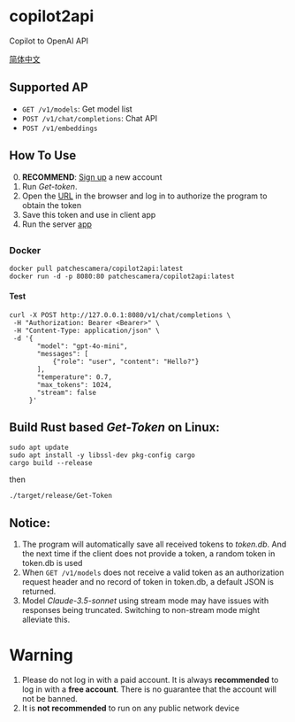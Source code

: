 # copilot2api
Copilot to OpenAI API

 <a href="README_ZH.md">简体中文</a>
 
## Supported AP

- `GET /v1/models`: Get model list
- `POST /v1/chat/completions`: Chat API
- `POST /v1/embeddings`

## How To Use
0. **RECOMMEND**: <a href="https://github.com/signup">Sign up</a> a new account
1. Run *Get-token*.
2. Open the <a href="https://github.com/login/device">URL</a> in the browser and log in to authorize the program to obtain the token
3. Save this token and use in client app
4. Run the server <a href="https://github.com/patchescamerababy/copilot2api/releases/">app</a>

## 
###  Docker

    docker pull patchescamera/copilot2api:latest
    docker run -d -p 8080:80 patchescamera/copilot2api:latest

#### Test
    curl -X POST http://127.0.0.1:8080/v1/chat/completions \
     -H "Authorization: Bearer <Bearer>" \
     -H "Content-Type: application/json" \
     -d '{
           "model": "gpt-4o-mini",
           "messages": [
               {"role": "user", "content": "Hello?"}
           ],
           "temperature": 0.7,
           "max_tokens": 1024,
           "stream": false
         }'
## Build Rust based ***Get-Token*** on Linux:
    sudo apt update
    sudo apt install -y libssl-dev pkg-config cargo
    cargo build --release

then
     
    ./target/release/Get-Token
     
## Notice:
1. The program will automatically save all received tokens to *token.db*. And the next time if the client does not provide a token, a random token in token.db is used
2. When `GET /v1/models` does not receive a valid token as an authorization request header and no record of token in token.db, a default JSON is returned.
3. Model *Claude-3.5-sonnet* using stream mode may have issues with responses being truncated. Switching to non-stream mode might alleviate this.

# Warning
1. Please do not log in with a paid account. It is always **recommended** to log in with a **free account**. There is no guarantee that the account will not be banned.
2. It is **not recommended** to run on any public network device
